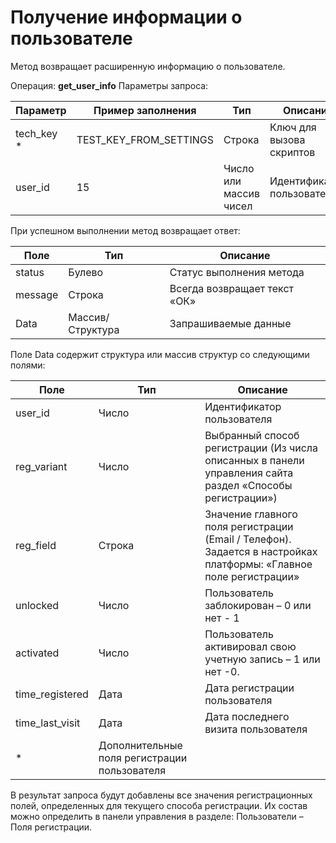 # Получение информации о пользователе

Метод возвращает расширенную информацию о пользователе.

Операция: **get_user_info** 
Параметры запроса:

|**Параметр**|**Пример заполнения**|**Тип**|**Описание**|
|---|---|---|---|
|tech_key *|TEST_KEY_FROM_SETTINGS|Строка |Ключ для вызова скриптов|
|user_id|15|Число или массив чисел |Идентификатор пользователя|


При успешном выполнении метод возвращает ответ:

|**Поле** |**Тип**|**Описание** |
|---|---|---|
|status|Булево|Статус выполнения метода|
|message|Строка|Всегда возвращает текст «ОК»|
|Data|Массив/Структура|Запрашиваемые данные|

Поле Data содержит структура или массив структур со следующими полями:

|**Поле** |**Тип**|**Описание** |
|---|---|---|
|user_id|Число|Идентификатор пользователя|
|reg_variant|Число|Выбранный способ регистрации (Из числа описанных в панели управления сайта раздел «Способы регистрации»)|
|reg_field|Строка|Значение главного поля регистрации (Email / Телефон). Задается в настройках платформы: «Главное поле регистрации»|
|unlocked|Число|Пользователь заблокирован – 0 или нет - 1|
|activated|Число|Пользователь активировал свою учетную запись – 1 или нет -0.|
|time_registered|Дата|Дата регистрации пользователя|
|time_last_visit|Дата|Дата последнего визита пользователя|
| * |Дополнительные поля регистрации пользователя|

В результат запроса будут добавлены все значения регистрационных полей, определенных для текущего способа регистрации. Их состав можно определить в панели управления в разделе: Пользователи – Поля регистрации.




